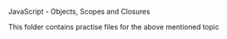 JavaScript - Objects, Scopes and Closures

This folder contains practise files for the above mentioned topic
